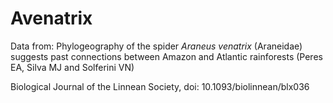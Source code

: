 # Avenatrix

Data from: Phylogeography of the spider <i>Araneus venatrix</i> (Araneidae) suggests past connections between Amazon and Atlantic rainforests (Peres EA, Silva MJ and Solferini VN)

Biological Journal of the Linnean Society, doi: 10.1093/biolinnean/blx036
